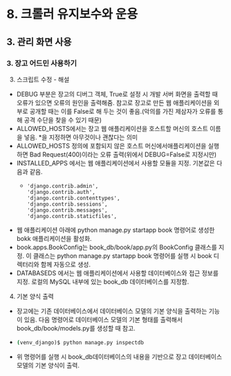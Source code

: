 # 8. 크롤러 유지보수와 운용
## 3. 관리 화면 사용
### 3. 장고 어드민 사용하기
3. 스크립트 수정 - 해설
- DEBUG 부분은 장고의 디버그 객체, True로 설정 시 개발 서버 화면을 출력할 때 오류가 있으면 오류의 원인을 출력해줌. 참고로 장고로 만든 웹 애플리케이션을 외부로 공개할 때는 이를 False로 해 두는 것이 좋음.(악의를 가진 제삼자가 오류를 통해 공격 수단을 찾을 수 있기 때문)
- ALLOWED_HOSTS에서는 장고 웹 애플리케이션을 호스트할 머신의 호스트 이름을 넣음. *을 지정하면 아무것이나 괜찮다는 의미
- ALLOWED_HOSTS 정의에 포함되지 않은 호스트 머신에서애플리케이션을 실행하면 Bad Request(400)이라는 오류 출력(위에서 DEBUG=False로 지정시만)
- INSTALLED_APPS 에서는 웹 애플리케이션에서 사용할 모듈을 지정. 기본값은 다음과 같음.
  - ```
    'django.contrib.admin',
    'django.contrib.auth',
    'django.contrib.contenttypes',
    'django.contrib.sessions',
    'django.contrib.messages',
    'django.contrib.staticfiles',
    ```
- 웹 애플리케이션 아래에 python manage.py startapp book 명령어로 생성한 bokk 애플리케이션을 활성화.
- book.apps.BookConfig는 book_db/book/app.py의 BookConfig 클래스를 지정. 이 클래스는 python manage.py startapp book 명령어를 실행 시 book 디렉터리와 함께 자동으로 생성.
- DATABASEDS 에서는 웹 애플리케이션에서 사용할 데이터베이스와 접근 정보를 지정. 로컬의 MySQL 내부에 있는 book_db 데이터베이스를 지정함.
4. 기본 양식 출력
- 장고에는 기존 데이터베이스에서 데이터베이스 모델의 기본 양식을 출력하는 기능이 있음. 다음 명령어로 데이터베이스 모델의 기본 형태를 출력해서 book_db/book/models.py를 생성할 때 참고.
- ```cmd
  (venv_django)$ python manage.py inspectdb
  ```
- 위 명령어를 실행 시 book_db데이터베이스의 내용을 기반으로 장고 데이터베이스 모델의 기본 양식이 출력.